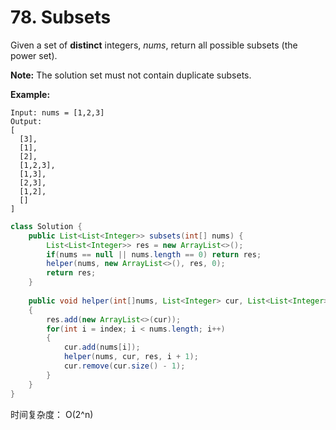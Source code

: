 # 78. Subsets



Given a set of **distinct** integers, _nums_, return all possible subsets \(the power set\).

**Note:** The solution set must not contain duplicate subsets.

**Example:**

```text
Input: nums = [1,2,3]
Output:
[
  [3],
  [1],
  [2],
  [1,2,3],
  [1,3],
  [2,3],
  [1,2],
  []
]
```

```java
class Solution {
    public List<List<Integer>> subsets(int[] nums) {
        List<List<Integer>> res = new ArrayList<>();
        if(nums == null || nums.length == 0) return res;
        helper(nums, new ArrayList<>(), res, 0);
        return res;
    }
    
    public void helper(int[]nums, List<Integer> cur, List<List<Integer>> res, int index)
    {
        res.add(new ArrayList<>(cur));
        for(int i = index; i < nums.length; i++)
        {
            cur.add(nums[i]);
            helper(nums, cur, res, i + 1);
            cur.remove(cur.size() - 1);
        }
    }
}
```

时间复杂度： O\(2^n\)


